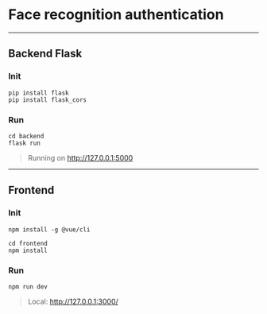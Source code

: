 # Face recognition authentication 

---

## Backend Flask

### Init

```
pip install flask
pip install flask_cors
```  

### Run 

```
cd backend
flask run
```

> Running on http://127.0.0.1:5000

---

## Frontend

### Init

```
npm install -g @vue/cli

cd frontend
npm install
```

### Run  

```
npm run dev
```
>Local:   http://127.0.0.1:3000/